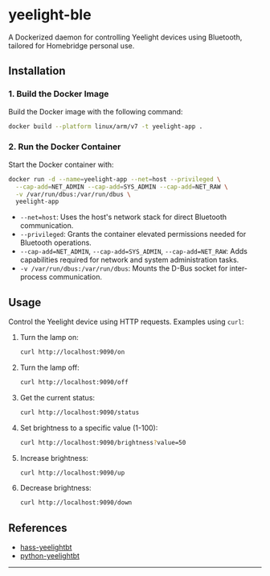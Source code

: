 # yeelight-ble

A Dockerized daemon for controlling Yeelight devices using Bluetooth, tailored for Homebridge personal use.

## Installation

### 1. Build the Docker Image

Build the Docker image with the following command:

```sh
docker build --platform linux/arm/v7 -t yeelight-app .
```

### 2. Run the Docker Container

Start the Docker container with:

```sh
docker run -d --name=yeelight-app --net=host --privileged \
  --cap-add=NET_ADMIN --cap-add=SYS_ADMIN --cap-add=NET_RAW \
  -v /var/run/dbus:/var/run/dbus \
  yeelight-app
```

- `--net=host`: Uses the host's network stack for direct Bluetooth communication.
- `--privileged`: Grants the container elevated permissions needed for Bluetooth operations.
- `--cap-add=NET_ADMIN`, `--cap-add=SYS_ADMIN`, `--cap-add=NET_RAW`: Adds capabilities required for network and system administration tasks.
- `-v /var/run/dbus:/var/run/dbus`: Mounts the D-Bus socket for inter-process communication.

## Usage

Control the Yeelight device using HTTP requests. Examples using `curl`:

1. Turn the lamp on:

   ```sh
   curl http://localhost:9090/on
   ```

2. Turn the lamp off:

   ```sh
   curl http://localhost:9090/off
   ```

3. Get the current status:

   ```sh
   curl http://localhost:9090/status
   ```

4. Set brightness to a specific value (1-100):

   ```sh
   curl http://localhost:9090/brightness?value=50
   ```

5. Increase brightness:

   ```sh
   curl http://localhost:9090/up
   ```

6. Decrease brightness:

   ```sh
   curl http://localhost:9090/down
   ```

## References

- [hass-yeelightbt](https://github.com/hcoohb/hass-yeelightbt)
- [python-yeelightbt](https://github.com/rytilahti/python-yeelightbt)

---
